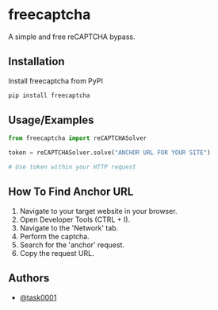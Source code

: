 
# freecaptcha

A simple and free reCAPTCHA bypass.


## Installation

Install freecaptcha from PyPI

```bash
pip install freecaptcha
```

## Usage/Examples

```python
from freecaptcha import reCAPTCHASolver

token = reCAPTCHASolver.solve("ANCHOR URL FOR YOUR SITE")

# Use token within your HTTP request
```


## How To Find Anchor URL

1. Navigate to your target website in your browser.
2. Open Developer Tools (CTRL + I).
3. Navigate to the 'Network' tab.
4. Perform the captcha.
5. Search for the 'anchor' request.
6. Copy the request URL.

## Authors

- [@task0001](https://www.github.com/task0001)

